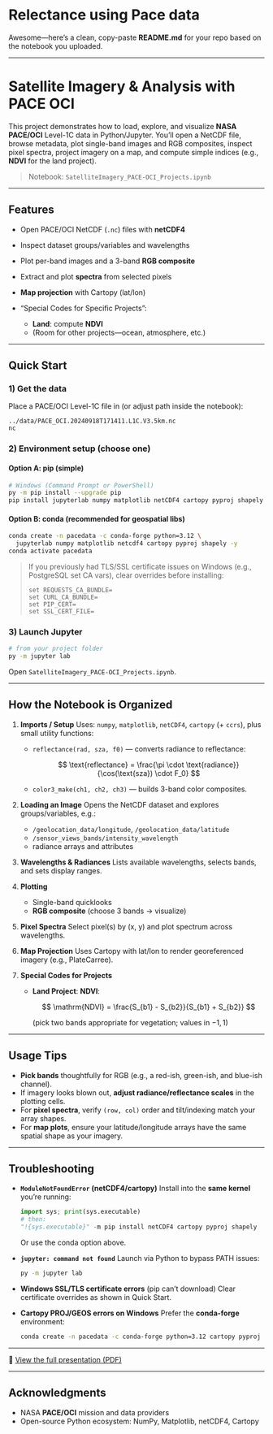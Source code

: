 # Relectance using Pace data
Awesome—here’s a clean, copy-paste **README.md** for your repo based on the notebook you uploaded.

---

# Satellite Imagery & Analysis with PACE OCI

This project demonstrates how to load, explore, and visualize **NASA PACE/OCI** Level-1C data in Python/Jupyter. You’ll open a NetCDF file, browse metadata, plot single-band images and RGB composites, inspect pixel spectra, project imagery on a map, and compute simple indices (e.g., **NDVI** for the land project).

> Notebook: `SatelliteImagery_PACE-OCI_Projects.ipynb`

---

## Features

* Open PACE/OCI NetCDF (`.nc`) files with **netCDF4**
* Inspect dataset groups/variables and wavelengths
* Plot per-band images and a 3-band **RGB composite**
* Extract and plot **spectra** from selected pixels
* **Map projection** with Cartopy (lat/lon)
* “Special Codes for Specific Projects”:

  * **Land**: compute **NDVI**
  * (Room for other projects—ocean, atmosphere, etc.)

---

## Quick Start

### 1) Get the data

Place a PACE/OCI Level-1C file in (or adjust path inside the notebook):

```
../data/PACE_OCI.20240918T171411.L1C.V3.5km.nc
nc
```

### 2) Environment setup (choose one)

#### Option A: pip (simple)

```bash
# Windows (Command Prompt or PowerShell)
py -m pip install --upgrade pip
pip install jupyterlab numpy matplotlib netCDF4 cartopy pyproj shapely
```

#### Option B: conda (recommended for geospatial libs)

```bash
conda create -n pacedata -c conda-forge python=3.12 \
  jupyterlab numpy matplotlib netcdf4 cartopy pyproj shapely -y
conda activate pacedata
```

> If you previously had TLS/SSL certificate issues on Windows (e.g., PostgreSQL set CA vars), clear overrides before installing:
>
> ```
> set REQUESTS_CA_BUNDLE=
> set CURL_CA_BUNDLE=
> set PIP_CERT=
> set SSL_CERT_FILE=
> ```

### 3) Launch Jupyter

```bash
# from your project folder
py -m jupyter lab
```

Open `SatelliteImagery_PACE-OCI_Projects.ipynb`.

---

## How the Notebook is Organized

1. **Imports / Setup**
   Uses: `numpy`, `matplotlib`, `netCDF4`, `cartopy` (+ `ccrs`), plus small utility functions:

   * `reflectance(rad, sza, f0)` — converts radiance to reflectance:

     $$
     \text{reflectance} = \frac{\pi \cdot \text{radiance}}{\cos(\text{sza}) \cdot F_0}
     $$
   * `color3_make(ch1, ch2, ch3)` — builds 3-band color composites.

2. **Loading an Image**
   Opens the NetCDF dataset and explores groups/variables, e.g.:

   * `/geolocation_data/longitude`, `/geolocation_data/latitude`
   * `/sensor_views_bands/intensity_wavelength`
   * radiance arrays and attributes

3. **Wavelengths & Radiances**
   Lists available wavelengths, selects bands, and sets display ranges.

4. **Plotting**

   * Single-band quicklooks
   * **RGB composite** (choose 3 bands → visualize)

5. **Pixel Spectra**
   Select pixel(s) by (x, y) and plot spectrum across wavelengths.

6. **Map Projection**
   Uses Cartopy with lat/lon to render georeferenced imagery (e.g., PlateCarree).

7. **Special Codes for Projects**

   * **Land Project**: **NDVI**:

     $$
     \mathrm{NDVI} = \frac{S_{b1} - S_{b2}}{S_{b1} + S_{b2}}
     $$

     (pick two bands appropriate for vegetation; values in $-1, 1$)

---

## Usage Tips

* **Pick bands** thoughtfully for RGB (e.g., a red-ish, green-ish, and blue-ish channel).
* If imagery looks blown out, **adjust radiance/reflectance scales** in the plotting cells.
* For **pixel spectra**, verify `(row, col)` order and tilt/indexing match your array shapes.
* For **map plots**, ensure your latitude/longitude arrays have the same spatial shape as your imagery.

---

## Troubleshooting

* **`ModuleNotFoundError` (netCDF4/cartopy)**
  Install into the **same kernel** you’re running:

  ```python
  import sys; print(sys.executable)
  # then:
  "!{sys.executable}" -m pip install netCDF4 cartopy pyproj shapely
  ```

  Or use the conda option above.

* **`jupyter: command not found`**
  Launch via Python to bypass PATH issues:

  ```bash
  py -m jupyter lab
  ```

* **Windows SSL/TLS certificate errors** (pip can’t download)
  Clear certificate overrides as shown in Quick Start.

* **Cartopy PROJ/GEOS errors on Windows**
  Prefer the **conda-forge** environment:

  ```bash
  conda create -n pacedata -c conda-forge python=3.12 cartopy pyproj shapely netcdf4 -y
  ```

---
📑 [View the full presentation (PDF)](docs/WildfilesinAmazon.pdf)

---

## Acknowledgments

* NASA **PACE/OCI** mission and data providers
* Open-source Python ecosystem: NumPy, Matplotlib, netCDF4, Cartopy

